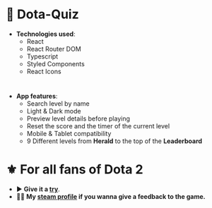 # 🧠 Dota-Quiz

- **Technologies used**:
  - React
  - React Router DOM
  - Typescript
  - Styled Components
  - React Icons

#

- **App features**:
  - Search level by name
  - Light & Dark mode
  - Preview level details before playing
  - Reset the score and the timer of the current level
  - Mobile & Tablet compatibility
  - 9 Different levels from **Herald** to the top of the **Leaderboard**

# ⚜ For all fans of Dota 2

- ▶ **Give it a [try]()**.
- 🙋‍♂️ **My [steam profile](https://steamcommunity.com/id/MrNocb/) if you wanna give a feedback to the game.**
